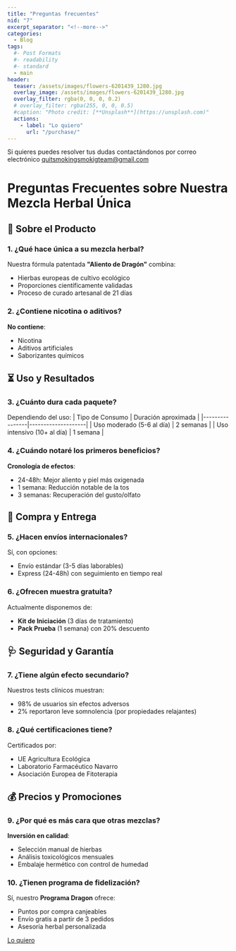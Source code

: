 ```yaml
---
title: "Preguntas frecuentes"
nid: "7"
excerpt_separator: "<!--more-->"
categories:
  - Blog
tags:
  #- Post Formats
  #- readability
  #- standard
  - main
header:
  teaser: /assets/images/flowers-6201439_1280.jpg
  overlay_image: /assets/images/flowers-6201439_1280.jpg
  overlay_filter: rgba(0, 0, 0, 0.2)
  # overlay_filter: rgba(255, 0, 0, 0.5)
  #caption: "Photo credit: [**Unsplash**](https://unsplash.com)"
  actions:
    - label: "Lo quiero"
      url: "/purchase/"
---
```

Si quieres puedes resolver tus dudas contactándonos por correo electrónico [quitsmokingsmokigteam@gmail.com](mailto:quitsmokingsmokigteam@gmail.com)


<!--more-->

# Preguntas Frecuentes sobre Nuestra Mezcla Herbal Única

## 🌿 Sobre el Producto

### 1. ¿Qué hace única a su mezcla herbal?
Nuestra fórmula patentada **"Aliento de Dragón"** combina:
- Hierbas europeas de cultivo ecológico
- Proporciones científicamente validadas
- Proceso de curado artesanal de 21 días

### 2. ¿Contiene nicotina o aditivos?
**No contiene**:
- Nicotina
- Aditivos artificiales
- Saborizantes químicos

## ⏳ Uso y Resultados

### 3. ¿Cuánto dura cada paquete?
Dependiendo del uso:
| Tipo de Consumo | Duración aproximada |
|----------------|--------------------|
| Uso moderado (5-6 al día) | 2 semanas |
| Uso intensivo (10+ al día) | 1 semana |

### 4. ¿Cuándo notaré los primeros beneficios?
**Cronología de efectos**:
- 24-48h: Mejor aliento y piel más oxigenada
- 1 semana: Reducción notable de la tos
- 3 semanas: Recuperación del gusto/olfato

## 🛒 Compra y Entrega

### 5. ¿Hacen envíos internacionales?
Sí, con opciones:
- Envío estándar (3-5 días laborables)
- Express (24-48h) con seguimiento en tiempo real

### 6. ¿Ofrecen muestra gratuita?
Actualmente disponemos de:
- **Kit de Iniciación** (3 días de tratamiento)
- **Pack Prueba** (1 semana) con 20% descuento

## 🩺 Seguridad y Garantía

### 7. ¿Tiene algún efecto secundario?
Nuestros tests clínicos muestran:
- 98% de usuarios sin efectos adversos
- 2% reportaron leve somnolencia (por propiedades relajantes)

### 8. ¿Qué certificaciones tiene?
Certificados por:
- UE Agricultura Ecológica
- Laboratorio Farmacéutico Navarro
- Asociación Europea de Fitoterapia

## 💰 Precios y Promociones

### 9. ¿Por qué es más cara que otras mezclas?
**Inversión en calidad**:
- Selección manual de hierbas
- Análisis toxicológicos mensuales
- Embalaje hermético con control de humedad

### 10. ¿Tienen programa de fidelización?
Sí, nuestro **Programa Dragon** ofrece:
- Puntos por compra canjeables
- Envío gratis a partir de 3 pedidos
- Asesoría herbal personalizada

[Lo quiero](../../purchase/)